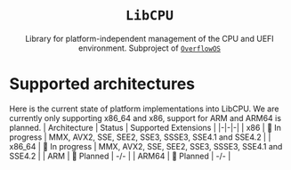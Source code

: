 <div align="center">

# `LibCPU`

Library for platform-independent management of the CPU and UEFI environment. Subproject of [`OverflowOS`](https://github.com/Cach30verfl0w/OverflowOS)

</div>

# Supported architectures
Here is the current state of platform implementations into LibCPU. We are currently only supporting x86_64 and x86, support for ARM and ARM64 is planned.
| Architecture | Status | Supported Extensions |
|-|-|-|
| x86 | 🚧 In progress | MMX, AVX2, SSE, SEE2, SSE3, SSSE3, SSE4.1 and SSE4.2 |
| x86_64 | 🚧 In progress | MMX, AVX2, SSE, SEE2, SSE3, SSSE3, SSE4.1 and SSE4.2 |
| ARM | 📌 Planned | -/- |
| ARM64 | 📌 Planned | -/- |
